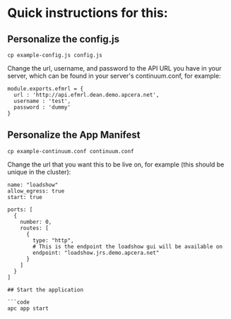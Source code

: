 # Quick instructions for this:

## Personalize the config.js

```console
cp example-config.js config.js
```

Change the url, username, and password to the API URL you have in your server, 
which can be found in your server's continuum.conf, for example:

```code
module.exports.efmrl = {
  url : 'http://api.efmrl.dean.demo.apcera.net',
  username : 'test',
  password : 'dummy'
}
```

## Personalize the App Manifest

```console
cp example-continuum.conf continuum.conf 
```

Change the url that you want this to be live on, for example (this should be unique in the cluster):

```code
name: "loadshow"
allow_egress: true
start: true

ports: [
  {
    number: 0,
    routes: [
      {
        type: "http",
		# This is the endpoint the loadshow gui will be available on
        endpoint: "loadshow.jrs.demo.apcera.net"
      }
    ]
  }
]

## Start the application

```code
apc app start
```